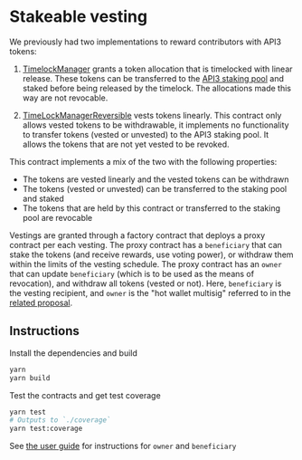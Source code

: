 # Stakeable vesting

We previously had two implementations to reward contributors with API3 tokens:

1. [TimelockManager](https://github.com/api3dao/api3-contracts/blob/master/packages/timelock-manager/contracts/TimelockManager.sol) grants a token allocation that is timelocked with linear release.
   These tokens can be transferred to the [API3 staking pool](https://github.com/api3dao/api3-dao/tree/main/packages/pool) and staked before being released by the timelock.
   The allocations made this way are not revocable.

2. [TimeLockManagerReversible](https://github.com/api3dao/api3-contracts/blob/master/packages/timelock-manager/contracts/TimeLockManagerReversible.sol) vests tokens linearly.
   This contract only allows vested tokens to be withdrawable, it implements no functionality to transfer tokens (vested or unvested) to the API3 staking pool.
   It allows the tokens that are not yet vested to be revoked.

This contract implements a mix of the two with the following properties:

- The tokens are vested linearly and the vested tokens can be withdrawn
- The tokens (vested or unvested) can be transferred to the staking pool and staked
- The tokens that are held by this contract or transferred to the staking pool are revocable

Vestings are granted through a factory contract that deploys a proxy contract per each vesting.
The proxy contract has a `beneficiary` that can stake the tokens (and receive rewards, use voting power), or withdraw them within the limits of the vesting schedule.
The proxy contract has an `owner` that can update `beneficiary` (which is to be used as the means of revocation), and withdraw all tokens (vested or not).
Here, `beneficiary` is the vesting recipient, and `owner` is the "hot wallet multisig" referred to in the [related proposal](https://forum.api3.org/t/primary-proposal-contributor-token-allocations/1755).

## Instructions

Install the dependencies and build

```sh
yarn
yarn build
```

Test the contracts and get test coverage

```sh
yarn test
# Outputs to `./coverage`
yarn test:coverage
```

See [the user guide](./user-guide.md) for instructions for `owner` and `beneficiary`
